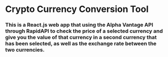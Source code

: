 # Crypto Currency Conversion Tool

### This is a React.js web app that using the Alpha Vantage API through RapidAPI to check the price of a selected currency and give you the value of that currency in a second currency that has been selected, as well as the exchange rate between the two currencies.
